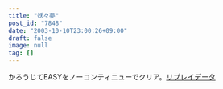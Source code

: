 ```yaml
---
title: "妖々夢"
post_id: "7848"
date: "2003-10-10T23:00:26+09:00"
draft: false
image: null
tag: []
---
```



かろうじてEASYをノーコンティニューでクリア。[リプレイデータ](/th_replay)
